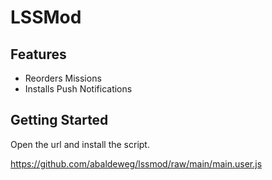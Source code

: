 # LSSMod

## Features

- Reorders Missions
- Installs Push Notifications

## Getting Started

Open the url and install the script.

https://github.com/abaldeweg/lssmod/raw/main/main.user.js
